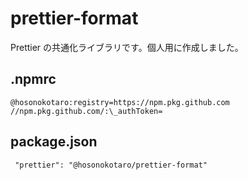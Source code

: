 # prettier-format

Prettier の共通化ライブラリです。個人用に作成しました。

## .npmrc

```
@hosonokotaro:registry=https://npm.pkg.github.com
//npm.pkg.github.com/:\_authToken=
```

## package.json

```
 "prettier": "@hosonokotaro/prettier-format"
```
